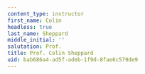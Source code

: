 ```yaml
---
content_type: instructor
first_name: Colin
headless: true
last_name: Sheppard
middle_initial: ''
salutation: Prof.
title: Prof. Colin Sheppard
uid: bab686a4-ad5f-adeb-1f9d-8fae6c579de9
---
```

